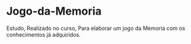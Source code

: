# Jogo-da-Memoria
Estudo, Realizado no curso, Para elaborar um jogo da Memoria com os conhecimentos já adquiridos.
